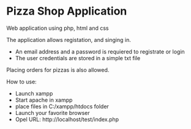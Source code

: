 # Pizza Shop Application
Web application using php, html and css<br> 

The application allows registation, and singing in.
 - An email address and a password is requiered to registrate or login
 - The user credentials are stored in a simple txt file

Placing orders for pizzas is also allowed.

How to use:<br> 
 - Launch xampp<br>
 - Start apache in xampp<br> 
 - place files in C:/xampp/htdocs folder<br> 
 - Launch your favorite browser<br> 
 - Opel URL: http://localhost/test/index.php
